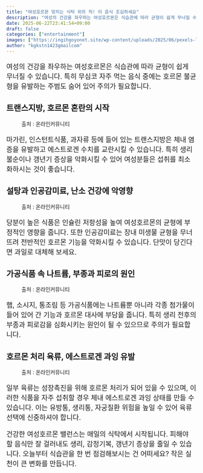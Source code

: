 ```yaml
---
title: "여성호르몬 망치는 식탁 위의 적! 이 음식 조심하세요"
description: "여성의 건강을 좌우하는 여성호르몬은 식습관에 따라 균형이 쉽게 무너질 수 있습니다. 특히 무심코 자주 먹는 음식 중에는 호르몬 불균형을 유발하는 주범도 숨어 있어 주의가 필요합니다."
date: 2025-06-22T23:41:54+09:00
draft: false
categories: ["entertainment"]
images: ["https://ingihgoyonet.site/wp-content/uploads/2025/06/pexels-lazarus-ziridis-351891426-32645020-1024x1024.jpg", "https://ingihgoyonet.site/wp-content/uploads/2025/06/pexels-nicole-michalou-6061602-683x1024.jpg", "https://ingihgoyonet.site/wp-content/uploads/2025/06/pexels-postiglioni-1930760-1024x678.jpg", "https://ingihgoyonet.site/wp-content/uploads/2025/06/pexels-minan1398-1482803-1024x672.jpg"]
author: "kgkstn1423gmailcom"
---
```


<p style="font-size:18px">여성의 건강을 좌우하는 여성호르몬은 식습관에 따라 균형이 쉽게 무너질 수 있습니다. 특히 무심코 자주 먹는 음식 중에는 호르몬 불균형을 유발하는 주범도 숨어 있어 주의가 필요합니다.</p> <h2 >트랜스지방, 호르몬 혼란의 시작</h2> <figure ><img src="https://ingihgoyonet.site/wp-content/uploads/2025/06/pexels-lazarus-ziridis-351891426-32645020-1024x1024.jpg" alt="" style="aspect-ratio:16/9;object-fit:cover"/><figcaption >출처 : 온라인커뮤니티</figcaption></figure> <p style="font-size:18px">마가린, 인스턴트식품, 과자류 등에 들어 있는 트랜스지방은 체내 염증을 유발하고 에스트로겐 수치를 교란시킬 수 있습니다. 특히 생리불순이나 갱년기 증상을 악화시킬 수 있어 여성분들은 섭취를 최소화하시는 것이 좋습니다.</p> <h2 >설탕과 인공감미료, 난소 건강에 악영향</h2> <figure ><img src="https://ingihgoyonet.site/wp-content/uploads/2025/06/pexels-nicole-michalou-6061602-683x1024.jpg" alt="" style="aspect-ratio:16/9;object-fit:cover"/><figcaption >출처 : 온라인커뮤니티</figcaption></figure> <p style="font-size:18px">당분이 높은 식품은 인슐린 저항성을 높여 여성호르몬의 균형에 부정적인 영향을 줍니다. 또한 인공감미료는 장내 미생물 균형을 무너뜨려 전반적인 호르몬 기능을 약화시킬 수 있습니다. 단맛이 당긴다면 과일로 대체해 보세요.</p> <h2 >가공식품 속 나트륨, 부종과 피로의 원인</h2> <figure ><img src="https://ingihgoyonet.site/wp-content/uploads/2025/06/pexels-postiglioni-1930760-1024x678.jpg" alt="" style="aspect-ratio:16/9;object-fit:cover"/><figcaption >출처 : 온라인커뮤니티</figcaption></figure> <p style="font-size:18px">햄, 소시지, 통조림 등 가공식품에는 나트륨뿐 아니라 각종 첨가물이 들어 있어 간 기능과 호르몬 대사에 부담을 줍니다. 특히 생리 전후의 부종과 피로감을 심화시키는 원인이 될 수 있으므로 주의가 필요합니다.</p> <h2 >호르몬 처리 육류, 에스트로겐 과잉 유발</h2> <figure ><img src="https://ingihgoyonet.site/wp-content/uploads/2025/06/pexels-minan1398-1482803-1024x672.jpg" alt="" style="aspect-ratio:16/9;object-fit:cover"/><figcaption >출처 : 온라인커뮤니티</figcaption></figure> <p style="font-size:18px">일부 육류는 성장촉진을 위해 호르몬 처리가 되어 있을 수 있으며, 이러한 식품을 자주 섭취할 경우 체내 에스트로겐 과잉 상태를 만들 수 있습니다. 이는 유방통, 생리통, 자궁질환 위험을 높일 수 있어 육류 선택에 신중하셔야 합니다.</p> <p style="font-size:18px">건강한 여성호르몬 밸런스는 매일의 식탁에서 시작됩니다. 피해야 할 음식만 잘 걸러내도 생리, 감정기복, 갱년기 증상을 줄일 수 있습니다. 오늘부터 식습관을 한 번 점검해보시는 건 어떠세요? 작은 실천이 큰 변화를 만듭니다.</p>